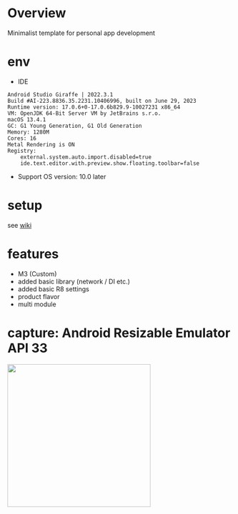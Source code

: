 # Overview
Minimalist template for personal app development<br>

# env
- IDE
```
Android Studio Giraffe | 2022.3.1
Build #AI-223.8836.35.2231.10406996, built on June 29, 2023
Runtime version: 17.0.6+0-17.0.6b829.9-10027231 x86_64
VM: OpenJDK 64-Bit Server VM by JetBrains s.r.o.
macOS 13.4.1
GC: G1 Young Generation, G1 Old Generation
Memory: 1280M
Cores: 16
Metal Rendering is ON
Registry:
    external.system.auto.import.disabled=true
    ide.text.editor.with.preview.show.floating.toolbar=false
```
- Support OS version: 10.0 later

# setup
see [wiki](https://github.com/LeoAndo/AndroidAppTemplate/wiki)

# features
- M3 (Custom)
- added basic library (network / DI etc.)
- added basic R8 settings
- product flavor
- multi module

# capture: Android Resizable Emulator API 33

<img src="https://user-images.githubusercontent.com/16476224/222953372-32fc783a-c7da-480f-8529-6c794779d636.png" width=320 />
